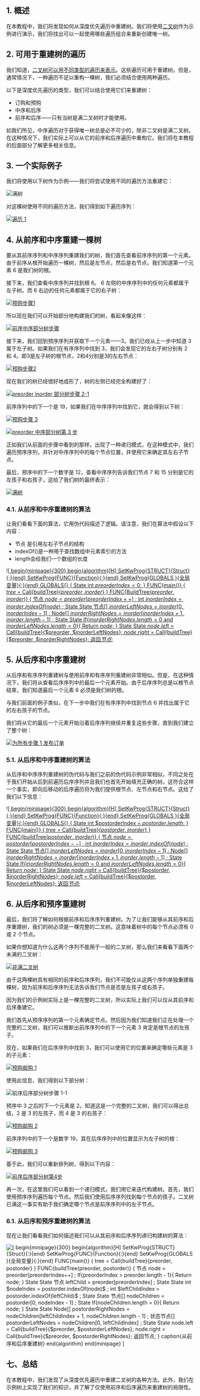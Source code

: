 ## 1. 概述

在本教程中，我们将发现如何从深度优先遍历中重建树。我们将使用[二叉树](https://www.baeldung.com/cs/binary-tree-intro)作为示例进行演示，我们将找出可以一起使用哪些遍历组合来重新创建唯一树。

## 2. 可用于重建树的遍历

我们知道，[二叉树可以用不同类型的遍历来表示](https://www.baeldung.com/cs/depth-first-traversal-methods)。这些遍历可用于重建树。但是，通常情况下，一种遍历不足以重构一棵树，我们必须结合使用两种遍历。

以下是深度优先遍历的类型，我们可以结合使用它们来重建树：

-   订购和预购
-   中序和后序
-   前序和后序——只有当树是满二叉树时才能使用。

如我们所见，中序遍历对于获得唯一树总是必不可少的，除非二叉树是满二叉树。在这种情况下，我们实际上可以从它的前序和后序遍历中重构它。我们将在本教程的后面部分了解更多相关信息。

## 3. 一个实际例子

我们将使用以下树作为示例——我们将尝试使用不同的遍历方法重建它：

![满树](https://www.baeldung.com/wp-content/uploads/sites/4/2020/08/full-tree.png)

对这棵树使用不同的遍历方法，我们得到如下遍历序列：

[![遍历 1](https://www.baeldung.com/wp-content/uploads/sites/4/2020/08/traversals-1.png)](https://www.baeldung.com/wp-content/uploads/sites/4/2020/08/traversals-1.png)

## 4. 从前序和中序重建一棵树

要从其前序序列和中序序列重建我们的树，我们首先查看前序序列的第一个元素。由于前序从根开始遍历一棵树，然后是左节点，然后是右节点，我们知道第一个元素 6 是我们树的根。

接下来，我们查看中序序列并找到根 6。 6 左侧的中序序列中的任何元素都属于左子树。而 6 右边的任何元素都属于它的右子树：

[![预购步骤1](https://www.baeldung.com/wp-content/uploads/sites/4/2020/08/preorder-inorder-step-1.png)](https://www.baeldung.com/wp-content/uploads/sites/4/2020/08/preorder-inorder-step-1.png)

所以现在我们可以开始部分地构建我们的树，看起来像这样：

[![前序中序部分树步骤](https://www.baeldung.com/wp-content/uploads/sites/4/2020/08/preorder-inorder-partial-tree-step-1-1.png)](https://www.baeldung.com/wp-content/uploads/sites/4/2020/08/preorder-inorder-partial-tree-step-1-1.png)

接下来，我们回到预序序列并获取下一个元素——3。我们已经从上一步中知道 3 属于左子树。如果我们在有序序列中找到 3，我们会发现它的左右子树分别有 2 和 4。即3是左子树的根节点，2和4分别是3的左右节点：

[![预购步骤2](https://www.baeldung.com/wp-content/uploads/sites/4/2020/08/preorder-inorder-step-2.png)](https://www.baeldung.com/wp-content/uploads/sites/4/2020/08/preorder-inorder-step-2.png)

现在我们的树已经很好地成形了，树的左侧已经完全构建好了：

[![preorder inorder 部分树步骤 2-1](https://www.baeldung.com/wp-content/uploads/sites/4/2020/08/preorder-inorder-partial-tree-step-2-1.png)](https://www.baeldung.com/wp-content/uploads/sites/4/2020/08/preorder-inorder-partial-tree-step-2-1.png)

前序序列中的下一个是 19，如果我们在中序序列中找到它，就会得到以下树：

[![预购步骤 3](https://www.baeldung.com/wp-content/uploads/sites/4/2020/08/preorder-inorder-step-3.png)](https://www.baeldung.com/wp-content/uploads/sites/4/2020/08/preorder-inorder-step-3.png)

[![preorder 中序部分树第 3 步](https://www.baeldung.com/wp-content/uploads/sites/4/2020/08/preorder-inorder-partial-tree-step-3.png)](https://www.baeldung.com/wp-content/uploads/sites/4/2020/08/preorder-inorder-partial-tree-step-3.png)

正如我们从前面的步骤中看到的那样，出现了一种递归模式，在这种模式中，我们遍历预序序列，并针对中序序列中的每个节点位置，并使用它来确定其左右子节点。 

最后，预序中的下一个数字是 12，查看中序序列告诉我们节点 7 和 15 分别是它的左孩子和右孩子，这给了我们树的最终表示：

[![满树](https://www.baeldung.com/wp-content/uploads/sites/4/2020/08/full-tree.png)](https://www.baeldung.com/wp-content/uploads/sites/4/2020/08/full-tree.png)

### 4.1. 从前序和中序重建树的算法

让我们看看下面的算法，它用伪代码描述了逻辑。请注意，我们在算法中假设以下内容：

-   节点 是引用左右子节点的结构
-   indexOf()是一种用于查找数组中元素索引的方法
-   length会给我们一个数组的长度

 ![[ begin{minipage}{300} begin{algorithm}[H] SetKwProg{STRUCT}{Struct}{:}{end} SetKwProg{FUNC}{Function}{:}{end} SetKwProg{GLOBALS }{全局变量}{:}{end} GLOBALS{} { State int $preorderIndex = 0$;  } FUNC{main()} { $tree$ = Call{buildTree}{$preorder, inorder$} } FUNC{BuildTree($preorder$, $inorder$)} { 节点 $node = preorder[preorderIndex++]$ ;  int $inorderIndex = inorder.indexOf(node)$ ;  State State 节点[] $inorderLeftNodes= inorder[0, inorderIndex - 1]$ ;  Node[] $inorderRightNodes = inorder[inorderIndex + 1, inorder.length - 1]$ ;  State State If{$inorderRightNodes.length = 0$ and $inorderLeftNodes.length = 0$}{ Return $node$;  } State State $node.left$ = Call{buildTree}{$preorder, $inorderLeftNodes};  $node.right$ = Call{buildTree}{$preorder, $inorderRightNodes};  返回$节点$;](https://www.baeldung.com/wp-content/ql-cache/quicklatex.com-047952b293cf1808f7a2802c251ae711_l3.svg)

## 5. 从后序和中序重建树

从后序和有序序列重建树与使用前序和有序序列重建树非常相似。但是，在这种情况下，我们将从查看后序序列中的最后一个元素开始。由于后序序列总是以根节点结束，我们知道最后一个元素 6 必须是我们树的根。

与我们前面的例子类似，在下一步中我们在有序序列中找到节点 6 并找出属于它的左右孩子的节点。

我们将从它的最后一个元素开始沿着后序序列继续并重复这些步骤，直到我们建立了整个树：

[![为所有步骤 1 发布订单](https://www.baeldung.com/wp-content/uploads/sites/4/2020/08/post-order-inorder-all-steps-1.png)](https://www.baeldung.com/wp-content/uploads/sites/4/2020/08/post-order-inorder-all-steps-1.png)

### 5.1. 从后序和中序重建树的算法

从后序和中序序列重建树的伪代码与我们之前的伪代码示例非常相似，不同之处在于我们开始从后到前遍历后序序列并且我们也首先开始填充正确的树。这符合这样一个事实，即向后移动的后序遍历将为我们提供根节点、左节点和右节点。这给了我们以下信息：

 

 ![[ begin{minipage}{300} begin{algorithm}[H] SetKwProg{STRUCT}{Struct}{:}{end} SetKwProg{FUNC}{Function}{:}{end} SetKwProg{GLOBALS }{全局变量}{:}{end} GLOBALS{} { State int $postorderIndex = $postorder.length$;  } FUNC{main()} { $tree$ = Call{buildTree}{$postorder, inorder$} } FUNC{buildTree($postorder$, $inorder$)} { 节点 $node = postorder[postorderIndex-- ]$ ;  int $inorderIndex = inorder.indexOf(node)$ ;  State State 节点[] $inorderLeftNodes= inorder[0, inorderIndex - 1]$ ;  Node[] $inorderRightNodes = inorder[inorderIndex + 1, inorder.length - 1]$ ;  State State If{$inorderRightNodes.length = 0$ and $inorderLeftNodes.length = 0$}{ Return $node$;  } State State $node.right$ = Call{buildTree}{$postorder, $inorderRightNodes};  $node.left$ = Call{buildTree}{$postorder, $inorderLeftNodes};  返回$节点$;](https://www.baeldung.com/wp-content/ql-cache/quicklatex.com-c2cedf0d4113a28d4e9ecb744b815387_l3.svg)

## 6. 从后序和预序重建树

最后，我们将了解如何根据前序和后序序列重建树。为了让我们能够从其前序和后序重建树，我们的树必须是一棵完整的二叉树。这意味着树中的每个节点必须有 0 或 2 个节点。

如果你想知道为什么这两个序列不能用于一般的二叉树，那么我们来看看下面两个未满的二叉树：

[![非满二叉树](https://www.baeldung.com/wp-content/uploads/sites/4/2020/08/non-full-binary-tree.png)](https://www.baeldung.com/wp-content/uploads/sites/4/2020/08/non-full-binary-tree.png)

由于这两棵树具有相同的前序和后序序列，我们不可能仅从这两个序列单独重建每棵树，因为前序和后序序列无法告诉我们节点是否是左孩子或右孩子。

因为我们的示例树实际上是一棵完整的二叉树，所以实际上我们可以仅从其前序和后序重建它。

我们首先从预序序列的第一个元素确定节点。然后因为我们知道我们正在处理一个完整的二叉树，我们可以推断出前序序列中的下一个元素 3 肯定是根节点的左孩子。

现在，如果我们在后序序列中找到 3，我们可以使用它的位置来确定哪些元素是 3 的子元素：

[![预购邮购 1](https://www.baeldung.com/wp-content/uploads/sites/4/2020/08/preorder-postorder-1.png)](https://www.baeldung.com/wp-content/uploads/sites/4/2020/08/preorder-postorder-1.png)

使用此信息，我们得到以下部分树：

![前序后序部分树步骤 1-1](https://www.baeldung.com/wp-content/uploads/sites/4/2020/08/preorder-postorder-partial-tree-step-1-1.png)

预序中 3 之后的下一个元素是 2。知道这是一个完整的二叉树，我们可以得出总结，2 是 3 的左孩子，而 4 是 3 的右孩子：

[![预购邮购 2](https://www.baeldung.com/wp-content/uploads/sites/4/2020/08/preorder-postorder-2.png)](https://www.baeldung.com/wp-content/uploads/sites/4/2020/08/preorder-postorder-2.png)

前序序列中的下一个是数字 19，其在后序序列中的位置显示为左子树的根：

[![预购邮购 3](https://www.baeldung.com/wp-content/uploads/sites/4/2020/08/preorder-postorder-3.png)](https://www.baeldung.com/wp-content/uploads/sites/4/2020/08/preorder-postorder-3.png)

基于此，我们可以重新排列树，得到以下内容：

[![前序后序部分树第4步](https://www.baeldung.com/wp-content/uploads/sites/4/2020/08/preorder-postorder-partial-tree-step-4.png)](https://www.baeldung.com/wp-content/uploads/sites/4/2020/08/preorder-postorder-partial-tree-step-4.png)

再一次，在这里我们可以看到一个递归模式，我们用它来迭代构建树。首先，我们使用预序序列遍历每个节点。然后我们使用后序序列找到每个节点的孩子。二叉树已满这一事实有助于我们确定哪个节点是前序序列中的左子节点。

### 6.1. 从后序和预序重建树的算法

现在让我们看看我们如何描述我们可以从其前序和后序序列递归构建树的算法：

 ![[ begin{minipage}{300} begin{algorithm}[H] SetKwProg{STRUCT}{Struct}{:}{end} SetKwProg{FUNC}{Function}{:}{end} SetKwProg{GLOBALS }{全局变量}{:}{end} FUNC{main()} { $tree$ = Call{buildTree}{$preorder, postorder$} } FUNC{buildTree($preorder$, $postorder$)} { 节点 $node = preorder[preorderIndex++]$ ;  If{$preorderIndex > preorder.length - 1$}{ Return $node$;  } State State 节点 $leftChild = preorder[preorderIndex]$ ;  State State int $nodeIndex = $postorder$.indexOf(node)$ ;  int $leftChildIndex = $postorder$.indexOf(leftChild)$ ;  State State 节点[] $nodeChildren = postorder[0, nodeIndex - 1]$ ;  State If{$nodeChildren.length = 0$}{ Return $node$;  } State State Node[] $postorderRightNodes = nodeChildren[leftChildIndex + 1, nodeChildren.length - 1]$ ;  状态节点[] $postorderLeftNodes = nodeChildren[0,  leftChildIndex]$ ;  State State $node.left$ = Call{buildTree}{$preorder, $postorderLeftNodes};  $node.right$ = Call{buildTree}{$preorder, $postorderRightNodes};  返回$节点$;  } caption{从前序和后序重建树} end{algorithm} end{minipage} ]](https://www.baeldung.com/wp-content/ql-cache/quicklatex.com-8f54550ebb84972520f188e81711870e_l3.svg)

## 七、总结

在本教程中，我们发现了从深度优先遍历中重建二叉树的各种方法。此外，我们在示例树上实现了我们的知识，并了解了仅使用前序和后序遍历来重建树的局限性。